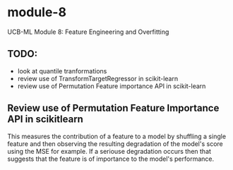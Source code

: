 # module-8
UCB-ML Module 8: Feature Engineering and Overfitting

## TODO: 
- look at quantile tranformations
- review use of TransformTargetRegressor in scikit-learn
- review use of Permutation Feature importance API in scikit-learn

## Review use of Permutation Feature Importance API in scikitlearn 
This measures the contribution of a feature to a model by shuffling a single feature and then observing the resulting degradation of 
the model's score using the MSE for example. If a seriouse degradation occurs then that suggests that the feature is of importance to 
the model's performance.